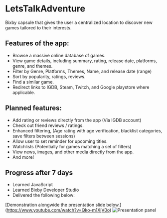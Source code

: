 # LetsTalkAdventure
Bixby capsule that gives the user a centralized location to discover new games tailored to their interests.

## Features of the app:
 * Browse a massive online database of games.
 * View game details, including summary, rating, release date, platforms, genre, and themes.
 * Filter by Genre, Platforms, Themes, Name, and release date (range)
 * Sort by popularity, ratings, reviews.
 * Find a similar game.
 * Redirect links to IGDB, Steam, Twitch, and Google playstore where applicable.
 
## Planned features:
 * Add rating or reviews directly from the app (Via IGDB account)
 * Check out friend reviews / ratings.
 * Enhanced filtering, (Age rating with age verification, blacklist categories, save filters between sessions)
 * Allow user to set reminder for upcoming titles.
 * Watchlists (Potentially for games matching a set of filters)
 * View news, images, and other media directly from the app.
 * And more!


## Progress after 7 days
* Learned JavaScript
* Learned Bixby Developer Studio
* Delivered the following below:

[Demonstration alongwide the presentation slide below.] (https://www.youtube.com/watch?v=Qko-m1XjV0o)
![Presentation panel](https://cdn.discordapp.com/attachments/567608389622956042/568156044144934927/unknown.png)

